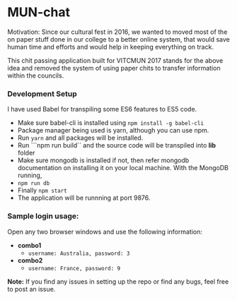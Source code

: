 # MUN-chat 
Motivation: Since our cultural fest in 2016, we wanted to moved most of the on paper stuff done in our college to a better online system, that would save human time and efforts and would help in keeping everything on track.

This chit passing application built for VITCMUN 2017 stands for the above idea and removed the system of using paper chits to transfer information within the councils.

### Development Setup
I have used Babel for transpiling some ES6 features to ES5 code.
+ Make sure babel-cli is installed using ``` npm install -g babel-cli ```
+ Package manager being used is yarn, although you can use npm.
+ Run ```yarn``` and all packages will be installed.
+ Run ```npm run build`` and the source code will be transpiled into **lib** folder
+ Make sure mongodb is installed if not, then refer mongodb documentation on installing it on your local machine. With the MongoDB running,
+ ``` npm run db ```
+ Finally ``` npm start ```
+ The application will be runnning at port 9876.

### Sample login usage:
Open any two browser windows and use the following information:
+ **combo1**
    +   ``` username: Australia, password: 3 ```
+ **combo2**
    + ```username: France, password: 9```

**Note:** If you find any issues in setting up the repo or find any bugs, feel free to post an issue.



